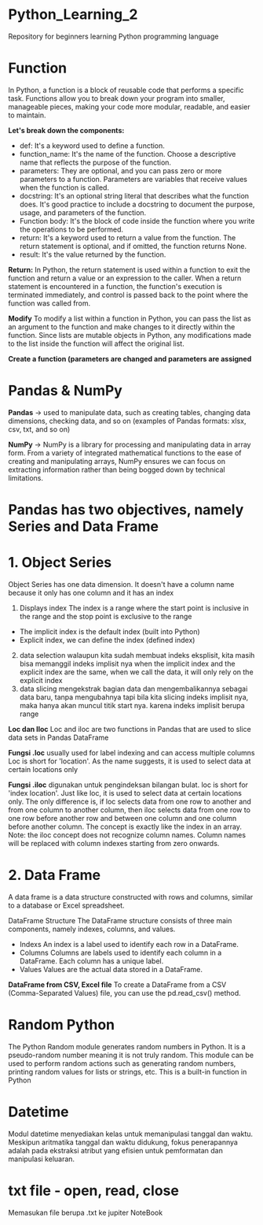 # Python_Learning_2
Repository for beginners learning Python programming language

# Function
In Python, a function is a block of reusable code that performs a specific task. Functions allow you to break down your program into smaller, manageable pieces, making your code more modular, readable, and easier to maintain.

**Let's break down the components:**
- def: It's a keyword used to define a function.
- function_name: It's the name of the function. Choose a descriptive name that reflects the purpose of the function.
- parameters: They are optional, and you can pass zero or more parameters to a function. Parameters are variables that receive values when the function is called.
- docstring: It's an optional string literal that describes what the function does. It's good practice to include a docstring to document the purpose, usage, and parameters of the function.
- Function body: It's the block of code inside the function where you write the operations to be performed.
- return: It's a keyword used to return a value from the function. The return statement is optional, and if omitted, the function returns None.
- result: It's the value returned by the function.
  
**Return:**
In Python, the return statement is used within a function to exit the function and return a value or an expression to the caller. When a return statement is encountered in a function, the function's execution is terminated immediately, and control is passed back to the point where the function was called from.

**Modify**
To modify a list within a function in Python, you can pass the list as an argument to the function and make changes to it directly within the function. Since lists are mutable objects in Python, any modifications made to the list inside the function will affect the original list.

**Create a function (parameters are changed and parameters are assigned**

# Pandas & NumPy
**Pandas** → used to manipulate data, such as creating tables, changing data dimensions, checking data, and so on (examples of Pandas formats: xlsx, csv, txt, and so on)

**NumPy** → NumPy is a library for processing and manipulating data in array form. From a variety of integrated mathematical functions to the ease of creating and manipulating arrays, NumPy ensures we can focus on extracting information rather than being bogged down by technical limitations.

# Pandas has two objectives, namely Series and Data Frame
# 1. Object Series
Object Series has one data dimension. It doesn't have a column name because it only has one column and it has an index

1. Displays index
The index is a range where the start point is inclusive in the range and the stop point is exclusive to the range
- The implicit index is the default index (built into Python)
- Explicit index, we can define the index (defined index)
2. data selection
walaupun kita sudah membuat indeks eksplisit, kita masih bisa memanggil indeks implisit nya
when the implicit index and the explicit index are the same, when we call the data, it will only rely on the explicit index
3. data slicing
mengekstrak bagian data dan mengembalikannya sebagai data baru, tanpa mengubahnya
tapi bila kita slicing indeks implisit nya, maka hanya akan muncul titik start nya. karena indeks implisit berupa range

**Loc dan Iloc**
Loc and iloc are two functions in Pandas that are used to slice data sets in Pandas DataFrame

**Fungsi .loc** usually used for label indexing and can access multiple columns
Loc is short for 'location'. As the name suggests, it is used to select data at certain locations only

**Fungsi  .iloc** digunakan untuk pengindeksan bilangan bulat.
loc is short for 'index location'. Just like loc, it is used to select data at certain locations only. The only difference is, if loc selects data from one row to another and from one column to another column, then iloc selects data from one row to one row before another row and between one column and one column before another column. The concept is exactly like the index in an array.
Note: the iloc concept does not recognize column names. Column names will be replaced with column indexes starting from zero onwards.

# 2. Data Frame
A data frame is a data structure constructed with rows and columns, similar to a database or Excel spreadsheet.

DataFrame Structure
The DataFrame structure consists of three main components, namely indexes, columns, and values.
- Indexs
An index is a label used to identify each row in a DataFrame.
- Columns
Columns are labels used to identify each column in a DataFrame. Each column has a unique label.
- Values
Values are the actual data stored in a DataFrame.

**DataFrame from CSV, Excel file**
To create a DataFrame from a CSV (Comma-Separated Values) file, you can use the pd.read_csv() method.

# Random Python
The Python Random module generates random numbers in Python. It is a pseudo-random number meaning it is not truly random. This module can be used to perform random actions such as generating random numbers, printing random values ​​for lists or strings, etc. This is a built-in function in Python

# Datetime
Modul datetime menyediakan kelas untuk memanipulasi tanggal dan waktu.
Meskipun aritmatika tanggal dan waktu didukung, fokus penerapannya adalah pada ekstraksi atribut yang efisien untuk pemformatan dan manipulasi keluaran.

# txt file - open, read, close
Memasukan file berupa .txt ke jupiter NoteBook












